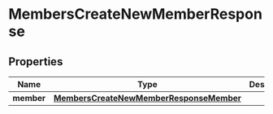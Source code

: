 

# MembersCreateNewMemberResponse


## Properties

| Name | Type | Description | Notes |
|------------ | ------------- | ------------- | -------------|
|**member** | [**MembersCreateNewMemberResponseMember**](MembersCreateNewMemberResponseMember.md) |  |  |



